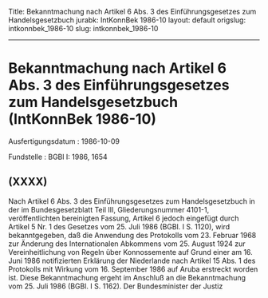 Title: Bekanntmachung nach Artikel 6 Abs. 3 des Einführungsgesetzes zum Handelsgesetzbuch
jurabk: IntKonnBek 1986-10
layout: default
origslug: intkonnbek_1986-10
slug: intkonnbek_1986-10

---

# Bekanntmachung nach Artikel 6 Abs. 3 des Einführungsgesetzes zum Handelsgesetzbuch (IntKonnBek 1986-10)

Ausfertigungsdatum
:   1986-10-09

Fundstelle
:   BGBl I: 1986, 1654



## (XXXX)

Nach Artikel 6 Abs. 3 des Einführungsgesetzes zum Handelsgesetzbuch in
der im Bundesgesetzblatt Teil III, Gliederungsnummer 4101-1,
veröffentlichten bereinigten Fassung, Artikel 6 jedoch eingefügt durch
Artikel 5 Nr. 1 des Gesetzes vom 25. Juli 1986 (BGBl. I S. 1120), wird
bekanntgegeben, daß die Anwendung des Protokolls vom 23. Februar 1968
zur Änderung des Internationalen Abkommens vom 25. August 1924 zur
Vereinheitlichung von Regeln über Konnossemente auf Grund einer am 16.
Juni 1986 notifizierten Erklärung der
Niederlande              nach Artikel 15 Abs. 1 des Protokolls
mit Wirkung vom 16. September 1986
auf Aruba erstreckt worden ist.
Diese Bekanntmachung ergeht im Anschluß an die Bekanntmachung vom 25.
Juli 1986 (BGBl. I S. 1162).
Der Bundesminister der Justiz

